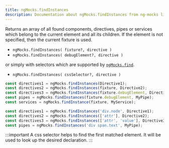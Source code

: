 ```yaml
---
title: ngMocks.findInstances
description: Documentation about ngMocks.findInstances from ng-mocks library
---
```


Returns an array of all found components, directives, pipes or services which belong to the current element and all its children.
If the element is not specified, then the current fixture is used.

- `ngMocks.findInstances( fixture?, directive )`
- `ngMocks.findInstances( debugElement?, directive )`

or simply with selectors which are supported by [`ngMocks.find`](./find.md).

- `ngMocks.findInstances( cssSelector?, directive )`

```ts
const directives1 = ngMocks.findInstances(Directive1);
const directives2 = ngMocks.findInstances(fixture, Directive2);
const directives3 = ngMocks.findInstances(fixture.debugElement, Directive3);
const pipes = ngMocks.findInstances(fixture.debugElement, MyPipe);
const services = ngMocks.findInstance(fixture, MyService);
```

```ts
const directives1 = ngMocks.findInstances('div.node', Directive1);
const directives2 = ngMocks.findInstances(['attr'], Directive2);
const directives3 = ngMocks.findInstances(['attr', 'value'], Directive3);
const pipes = ngMocks.findInstances('div span.text', MyPipe);
```

:::important
A css selector helps to find the first matched element.
It will be used to look up the desired declaration.
:::
